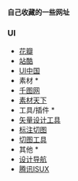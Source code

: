 
#### 自己收藏的一些网址
### UI
* [花瓣](http://huaban.com/)
* [站酷](http://www.zcool.com.cn/)
* [UI中国](http://www.ui.cn/)
* 素材 *
* [千图网](http://www.58pic.com/)
* [素材天下](http://www.sucaitianxia.com/)
* 工具/插件 * 
* [矢量设计工具](http://www.sketchcn.com/)
* [标注切图](http://www.fancynode.com.cn/pxcook/home)
* [切图工具](http://www.cutterman.cn/)
* 其他 *
* [设计导航](http://hao.shejidaren.com/) 
* [腾讯ISUX](https://isux.tencent.com/) 
